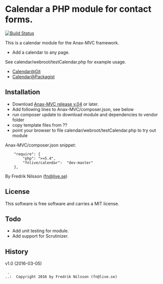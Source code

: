 Calendar a PHP module for contact forms.
==================================

[![Build Status](https://travis-ci.org/fnlive/calendar.svg?branch=master)](https://travis-ci.org/fnlive/calendar)

This is a calendar module for the Anax-MVC framework.

* Add a calendar to any page.

See calendar/webroot/testCalendar.php for example usage.

* [Calendar@Git](https://github.com/fnlive/calendar)
* [Calendar@Packagist](https://packagist.org/packages/fnlive/calendar)

Installation
--------------------
* Download [Anax-MVC release v.04](https://github.com/fnlive/Anax-MVC/releases/tag/v0.4) or later.
* Add following lines to Anax-MVC/composer.json, see below
* run composer update to download module and dependencies to vendor folder
* copy template files from ??
* point your browser to file calendar/webroot/testCalendar.php to try out module

Anax-MVC/composer.json snippet:

        "require": {
            "php": ">=5.4",
            "fnlive/calendar":  "dev-master"
        },


By Fredrik Nilsson (fn@live.se)



License
----------------------------------

This software is free software and carries a MIT license.



Todo
----------------------------------

* Add unit testing for module.
* Add support for Scrutinizer.


History
----------------------------------

v1.0 (2016-03-05)


```
 .   
..:  Copyright 2016 by Fredrik Nilsson (fn@live.se)
```
